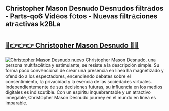 ## Christopher Mason Desnudo D𝚎sn𝚞dos filtr𝚊dos - Parts-qo6 Vid𝚎os f𝚘tos - N𝚞evas filtr𝚊ciones atr𝚊ctivas k2BLa

# <h2><a href="http://mb4xgo.tromn.icu/?c=Christopher+Mason+Desnudo">🔗👉👉👉 Christopher Mason Desnudo 🔗🔗</a></h2>

[![Christopher Mason Desnudo nuevo](https://i.imgur.com/pEAQMta.gif)](http://mb4xgo.tromn.icu/?c=Christopher+Mason+Desnudo)
Christopher Mason Desnudo, una persona multifacética y estimulante, se resiste a la descripción simple. Su forma poco convencional de crear una presencia en línea ha magnetizado y ofendido a los espectadores, encendiendo debates sobre el consentimiento, la privacidad y la esencia de las sociedades virtuales. Independientemente de sus decisiones futuras, su influencia en los medios digitales es indiscutible. Con un espíritu inquebrantable y un atractivo innegable, Christopher Mason Desnudo journey en el mundo en línea es imparable.

